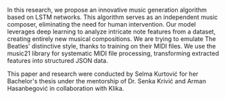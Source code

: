 In this research, we propose an innovative music generation algorithm based on LSTM networks. This algorithm serves as an independent music composer, eliminating the need for human intervention. Our model leverages deep learning to analyze intricate note features from a dataset, creating entirely new musical compositions. We are trying to emulate The Beatles' distinctive style, thanks to training on their MIDI files. We use the music21 library for systematic MIDI file processing, transforming extracted features into structured JSON data. 

This paper and research were conducted by Selma Kurtović for her Bachelor's thesis under the mentorship of Dr. Senka Krivić and Arman Hasanbegović in collaboration with Klika.
